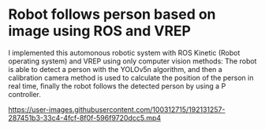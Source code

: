 # Robot follows person based on image using ROS and VREP
I implemented this automonous robotic system with ROS Kinetic (Robot operating system) and VREP using only computer vision methods: The robot is able to detect a person
with the YOLOv5n algorithm, and then a calibration camera method is used to calculate the position of the person in real time, finally the robot follows the detected person
by using a P controller.

https://user-images.githubusercontent.com/100312715/192131257-287451b3-33c4-4fcf-8f0f-596f9720dcc5.mp4
